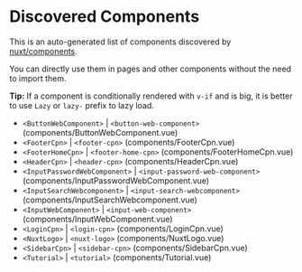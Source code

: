 # Discovered Components

This is an auto-generated list of components discovered by [nuxt/components](https://github.com/nuxt/components).

You can directly use them in pages and other components without the need to import them.

**Tip:** If a component is conditionally rendered with `v-if` and is big, it is better to use `Lazy` or `lazy-` prefix to lazy load.

- `<ButtonWebComponent>` | `<button-web-component>` (components/ButtonWebComponent.vue)
- `<FooterCpn>` | `<footer-cpn>` (components/FooterCpn.vue)
- `<FooterHomeCpn>` | `<footer-home-cpn>` (components/FooterHomeCpn.vue)
- `<HeaderCpn>` | `<header-cpn>` (components/HeaderCpn.vue)
- `<InputPasswordWebComponent>` | `<input-password-web-component>` (components/InputPasswordWebComponent.vue)
- `<InputSearchWebcomponent>` | `<input-search-webcomponent>` (components/InputSearchWebcomponent.vue)
- `<InputWebComponent>` | `<input-web-component>` (components/InputWebComponent.vue)
- `<LoginCpn>` | `<login-cpn>` (components/LoginCpn.vue)
- `<NuxtLogo>` | `<nuxt-logo>` (components/NuxtLogo.vue)
- `<SidebarCpn>` | `<sidebar-cpn>` (components/SidebarCpn.vue)
- `<Tutorial>` | `<tutorial>` (components/Tutorial.vue)
